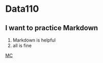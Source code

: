 # Data110
## I want to practice Markdown
1. Markdown is helpful
2. all is fine

[MC](https://www.youtube.com/watch?v=-qxX05TQuog&list=TLPQMjMwNTIwMjJOUZscCsdGrg&index=3)

